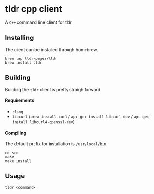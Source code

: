 tldr cpp client
=============

A `C++` command line client for tldr


## Installing

The client can be installed through homebrew.
```
brew tap tldr-pages/tldr
brew install tldr
```

## Building

Building the `tldr` client is pretty straigh forward.

#### Requirements

- `clang`
- `libcurl` (`brew install curl` / `apt-get install libcurl-dev` / `apt-get install libcurl4-openssl-dev`)


#### Compiling

The default prefix for installation is `/usr/local/bin`.

```
cd src
make
make install
``` 

## Usage

`tldr <command>`

